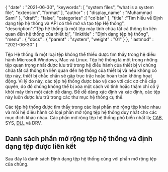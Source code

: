{
  "date" : "2021-06-30",
  "keywords": [ "system files", "what is a system file", "extension", "format" ],
  "author" : {
    "display_name" : "Muhammad Sami"
},
  "draft" : "false",
  "categories" :[ "cơ bản" ],
  "title" :"Tìm hiểu về Định dạng tệp hệ thống và API có thể mở và tạo tệp Hệ thống",
  "description":"Tệp hệ thống là một tệp máy tính chứa tất cả thông tin liên quan đến hệ thống của thiết bị",
  "linktitle" : "Định dạng tệp hệ thống",
  "menu" : {
    "docs" : {
      "parent" : "system",
      "weight" : "01"
}
},
  "lastmod" : "2021-06-30"
}

Tệp Hệ thống là một loại tệp không thể thiếu được tìm thấy trong hệ điều hành Microsoft Windows, Mac và Linux. Tệp hệ thống là một trong những tệp quan trọng nhất được lưu trữ trong hệ điều hành của thiết bị vì chúng chứa tất cả thông tin liên quan đến hệ thống của thiết bị và nếu không có tệp này, thiết bị chắc chắn sẽ gặp trục trặc hoặc hoàn toàn không hoạt động. Vì lý do này, các tệp hệ thống được bảo vệ cao với các cơ chế cấp quyền, do đó chúng không thể bị xóa một cách vô tình hoặc thậm chí cố ý khỏi máy tính một cách dễ dàng. Để dễ dàng xác định và xác định, các tệp này luôn được lưu trữ trong các thư mục hệ thống cụ thể.

Các tệp hệ thống được tìm thấy trong các loại phần mở rộng tệp khác nhau và mỗi hệ điều hành có loại phần mở rộng tệp hệ thống duy nhất cho các mục đích khác nhau. Các phần mở rộng tệp hệ thống phổ biến nhất là; [CAB](/vi/system/cab/), SYS, [DLL](/vi/system/dll/) và DRV.


## Danh sách phần mở rộng tệp hệ thống và định dạng tệp được liên kết

Sau đây là danh sách Định dạng tệp hệ thống cùng với phần mở rộng tệp của chúng.

